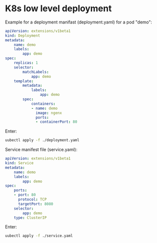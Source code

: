 # K8s low level deployment #

Example for a deployment manifast (deployment.yaml) for a pod "demo":

```yaml
apiVersion: extensions/v1beta1
kind: Deployment
metadata:
    name: demo
    labels:
        app: demo
spec:
    replicas: 1
    selector:
        matchLabels:
            app: demo
    template:
        metadata:
            labels:
                app: demo
        spec:
            containers:
            - name: demo
              image: ngenx
              ports:
              - containerPort: 80
```

Enter:

```bash
uubectl apply -f ./deployment.yaml
```

Service manifest file (service.yaml):

```yaml
apiVersion: extensions/v1beta1
kind: Service
metadata:
    name: demo
    labels:
        app: demo
spec:
    ports:
    - port: 80
      protocol: TCP
      targetPort: 8080
    selector:
        app: demo
    type: ClusterIP
```

Enter:

```bash
uubectl apply -f ./service.yaml